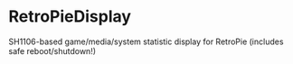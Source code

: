 # RetroPieDisplay
SH1106-based game/media/system statistic display for RetroPie (includes safe reboot/shutdown!)

